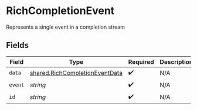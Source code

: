 # RichCompletionEvent

Represents a single event in a completion stream


## Fields

| Field                                                                                   | Type                                                                                    | Required                                                                                | Description                                                                             |
| --------------------------------------------------------------------------------------- | --------------------------------------------------------------------------------------- | --------------------------------------------------------------------------------------- | --------------------------------------------------------------------------------------- |
| `data`                                                                                  | [shared.RichCompletionEventData](../../../sdk/models/shared/richcompletioneventdata.md) | :heavy_check_mark:                                                                      | N/A                                                                                     |
| `event`                                                                                 | *string*                                                                                | :heavy_check_mark:                                                                      | N/A                                                                                     |
| `id`                                                                                    | *string*                                                                                | :heavy_check_mark:                                                                      | N/A                                                                                     |
